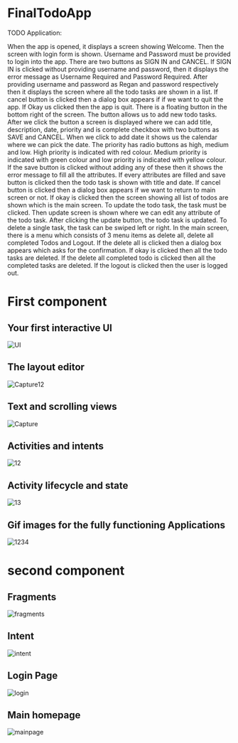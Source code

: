 # FinalTodoApp
TODO Application:

When the app is opened, it displays a screen showing Welcome.
Then the screen with login form is shown. Username and Password must be provided to login into
the app. There are two buttons as SIGN IN and CANCEL. If SIGN IN is clicked without providing
username and password, then it displays the error message as Username Required and Password
Required. 
After providing username and password as Regan and password respectively then it displays the screen
where all the todo tasks are shown in a list. If cancel button is clicked then a dialog box appears if 
if we want to quit the app. If Okay us clicked then the app is quit.
There is a floating button in the bottom right of the screen. The button allows us to add new todo tasks. 
After we click the button a screen is displayed where we can add title, description, date, priority and is complete checkbox with two buttons as SAVE and CANCEL. 
When we click to add date it shows us the calendar where we can pick the date. The priority
has radio buttons as high, medium and low. High priority is indicated with red colour. Medium
priority is indicated with green colour and low priority is indicated with yellow colour. 
If the save button is clicked without adding any of these then it shows the error message to fill all the 
attributes. If every attributes are filled and save button is clicked then the todo task is shown
with title and date. If cancel button is clicked then a dialog box appears if we want to return to
main screen or not. If okay is clicked then the screen showing all list of todos are shown which 
is the main screen. 
To update the todo task, the task must be clicked. Then update screen is shown
where we can edit any attribute of the todo task. After clicking the update button, the todo task is
updated. 
To delete a single task, the task can be swiped left or right.
In the main screen, there is a menu which consists of 3 menu items as delete all, delete all
completed Todos and Logout. 
If the delete all is clicked then a dialog box appears which asks for the confirmation. If
okay is clicked then all the todo tasks are deleted.
If the delete all completed todo is clicked then all the completed tasks are deleted.
If the logout is clicked then the user is logged out.

# First component

 ## Your first interactive UI
 ![UI](https://user-images.githubusercontent.com/80841992/111604158-24466180-87fd-11eb-873d-e345dfc128ec.png)

 ## The layout editor
![Capture12](https://user-images.githubusercontent.com/80841992/111604912-ea298f80-87fd-11eb-8a76-d97d0c6cf9a4.PNG)

 ## Text and scrolling views
![Capture](https://user-images.githubusercontent.com/80841992/111605174-2f4dc180-87fe-11eb-9679-e95f60fc5346.PNG)

 ## Activities and intents
![12](https://user-images.githubusercontent.com/80841992/111605876-c450ba80-87fe-11eb-8942-5b7a02ac300f.PNG)

 ## Activity lifecycle and state
![13](https://user-images.githubusercontent.com/80841992/111606386-43de8980-87ff-11eb-95db-c30d8f92479c.PNG)


 ## Gif images for the fully functioning Applications
![1234](https://user-images.githubusercontent.com/80841992/111608108-f8c57600-8800-11eb-9ab1-206bb5242b10.gif)

# second component

## Fragments
![fragments](https://user-images.githubusercontent.com/80841992/113413609-c5770f80-93da-11eb-9fbc-d5d38710ae73.PNG)

## Intent
![intent](https://user-images.githubusercontent.com/80841992/113413679-ee97a000-93da-11eb-9dad-ff1d9ba50e2a.PNG)

## Login Page

![login](https://user-images.githubusercontent.com/80841992/113416825-d0816e00-93e1-11eb-9ba0-63b5457b00e2.gif)


## Main homepage
![mainpage](https://user-images.githubusercontent.com/80841992/113414162-10dded80-93dc-11eb-8095-92fcd9a0db71.PNG)




